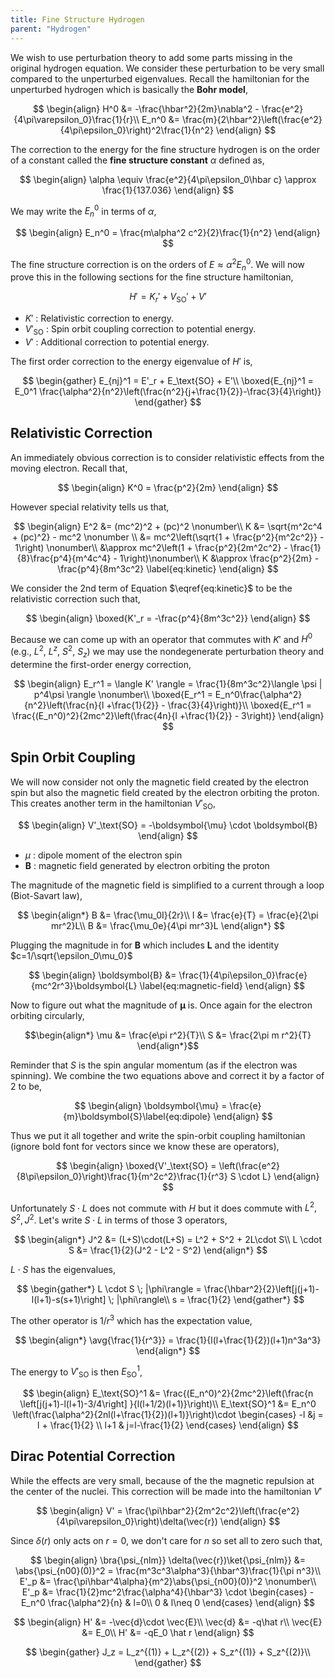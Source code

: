 ```yaml
---
title: Fine Structure Hydrogen
parent: "Hydrogen"
---
```


We wish to use perturbation theory to add some parts missing in the original hydrogen equation. We consider these perturbation to be very small compared to the unperturbed eigenvalues. Recall the hamiltonian for the unperturbed hydrogen which is basically the **Bohr model**,

$$
\begin{align}
    H^0 &= -\frac{\hbar^2}{2m}\nabla^2 - \frac{e^2}{4\pi\varepsilon_0}\frac{1}{r}\\
    E_n^0 &= \frac{m}{2\hbar^2}\left(\frac{e^2}{4\pi\epsilon_0}\right)^2\frac{1}{n^2}
\end{align}
$$

The correction to the energy for the fine structure hydrogen is on the order of a constant called the **fine structure constant** $\alpha$ defined as,

$$ \begin{align}
    \alpha \equiv \frac{e^2}{4\pi\epsilon_0\hbar c} \approx \frac{1}{137.036}
\end{align} $$

We may write the $E_n^0$ in terms of $\alpha$,

$$ \begin{align}
    E_n^0 = \frac{m\alpha^2 c^2}{2}\frac{1}{n^2}
\end{align} $$

The fine structure correction is on the orders of $E \approx \alpha^2E^0_n$. We will now prove this in the following sections for the fine structure hamiltonian,

$$ H' = K_r' + V_\text{SO}' + V'$$

* $K'$ : Relativistic correction to energy.
* $V'_\text{SO}$ : Spin orbit coupling correction to potential energy.
* $V'$ : Additional correction to potential energy.

The first order correction to the energy eigenvalue of $H'$ is,

$$
\begin{gather}
    E_{nj}^1 = E'_r + E_\text{SO} + E'\\
    \boxed{E_{nj}^1 = E_0^1 \frac{\alpha^2}{n^2}\left(\frac{n^2}{j+\frac{1}{2}}-\frac{3}{4}\right)}
\end{gather}
$$

## Relativistic Correction
An immediately obvious correction is to consider relativistic effects from the moving electron. Recall that,

$$ \begin{align}
    K^0 = \frac{p^2}{2m}
\end{align} $$

However special relativity tells us that,

$$ \begin{align}
    E^2 &= (mc^2)^2 + (pc)^2 \nonumber\\
    K &= \sqrt{m^2c^4 + (pc)^2} - mc^2 \nonumber \\
    &= mc^2\left(\sqrt{1 + \frac{p^2}{m^2c^2}} - 1\right) \nonumber\\
    &\approx mc^2\left(1 + \frac{p^2}{2m^2c^2} - \frac{1}{8}\frac{p^4}{m^4c^4} - 1\right)\nonumber\\
    K &\approx \frac{p^2}{2m} - \frac{p^4}{8m^3c^2} \label{eq:kinetic}
\end{align} $$

We consider the 2nd term of Equation $\eqref{eq:kinetic}$ to be the relativistic correction such that,

$$ \begin{align}
    \boxed{K'_r = -\frac{p^4}{8m^3c^2}}
\end{align} $$

Because we can come up with an operator that commutes with $K'$ and $H^0$ (e.g., $L^2$, $L^z$, $S^2$, $S_z$) we may use the nondegenerate perturbation theory and determine the first-order energy correction,

$$ \begin{align}
    E_r^1 = \langle K' \rangle = \frac{1}{8m^3c^2}\langle \psi | p^4\psi \rangle \nonumber\\
    \boxed{E_r^1 = E_n^0\frac{\alpha^2}{n^2}\left(\frac{n}{l +\frac{1}{2}} - \frac{3}{4}\right)}\\
    \boxed{E_r^1 = \frac{(E_n^0)^2}{2mc^2}\left(\frac{4n}{l +\frac{1}{2}} - 3\right)}
\end{align} $$

## Spin Orbit Coupling

We will now consider not only the magnetic field created by the electron spin but also the magnetic field created by the electron orbiting the proton. This creates another term in the  hamiltonian $V'_\text{SO}$,

$$ \begin{align}
    V'_\text{SO} = -\boldsymbol{\mu} \cdot \boldsymbol{B}
\end{align} $$

* $\mu$ : dipole moment of the electron spin
* $\boldsymbol{B}$ : magnetic field generated by electron orbiting the proton

The magnitude of the magnetic field is simplified to a current through a loop (Biot-Savart law),

$$
\begin{align*}
    B &= \frac{\mu_0I}{2r}\\
    I &= \frac{e}{T} = \frac{e}{2\pi mr^2}L\\
    B &= \frac{\mu_0e}{4\pi mr^3}L
\end{align*}
$$

Plugging the magnitude in for $\boldsymbol{B}$ which includes $\boldsymbol{L}$ and the identity $c=1/\sqrt{\epsilon_0\mu_0}$

$$ \begin{align}
    \boldsymbol{B} &= \frac{1}{4\pi\epsilon_0}\frac{e}{mc^2r^3}\boldsymbol{L} \label{eq:magnetic-field}
\end{align} $$

Now to figure out what the magnitude of $\boldsymbol{\mu}$ is. Once again for the electron orbiting circularly,

$$\begin{align*}
    \mu &= \frac{e\pi r^2}{T}\\
    S &= \frac{2\pi m r^2}{T}
\end{align*}$$

Reminder that $S$ is the spin angular momentum (as if the electron was spinning). We combine the two equations above and correct it by a factor of 2 to be,

$$ \begin{align}
    \boldsymbol{\mu} = \frac{e}{m}\boldsymbol{S}\label{eq:dipole}
\end{align} $$

Thus we put it all together and write the spin-orbit coupling hamiltonian (ignore bold font for vectors since we know these are operators),

$$
\begin{align}
    \boxed{V'_\text{SO} = \left(\frac{e^2}{8\pi\epsilon_0}\right)\frac{1}{m^2c^2}\frac{1}{r^3} S \cdot L}
\end{align}
$$

Unfortunately $S \cdot L$ does not commute with $H$ but it does commute with $L^2, S^2, J^2$. Let's write $S \cdot L$ in terms of those 3 operators,

$$
\begin{align*}
    J^2 &= (L+S)\cdot(L+S) = L^2 + S^2 + 2L\cdot S\\
    L \cdot S &= \frac{1}{2}(J^2 - L^2 - S^2)
\end{align*}
$$

$L \cdot S$ has the eigenvalues,


$$
\begin{gather*}
    L \cdot S \; |\phi\rangle = \frac{\hbar^2}{2}\left[j(j+1)-l(l+1)-s(s+1)\right] \; |\phi\rangle\\
    s = \frac{1}{2}
\end{gather*}
$$

The other operator is $1/r^3$ which has the expectation value,

$$
\begin{align*}
    \avg{\frac{1}{r^3}} = \frac{1}{l(l+\frac{1}{2})(l+1)n^3a^3}
\end{align*}
$$

The energy to $V'_\text{SO}$ is then $E_\text{SO}^1$,

$$ \begin{align}
    E_\text{SO}^1 &= \frac{(E_n^0)^2}{2mc^2}\left(\frac{n \left[j(j+1)-l(l+1)-3/4\right] }{l(l+1/2)(l+1)}\right)\\
    E_\text{SO}^1 &= E_n^0 \left(\frac{\alpha^2}{2nl(l+\frac{1}{2})(l+1)}\right)\cdot
\begin{cases}
    -l &j = l + \frac{1}{2} \\ l+1 & j=l-\frac{1}{2}
\end{cases}
\end{align}
$$

## Dirac Potential Correction

While the effects are very small, because of the the magnetic repulsion at the center of the nuclei. This correction will be made into the hamiltonian $V'$

$$
\begin{align}
    V' = \frac{\pi\hbar^2}{2m^2c^2}\left(\frac{e^2}{4\pi\varepsilon_0}\right)\delta(\vec{r})
\end{align}
$$

Since $\delta(r)$ only acts on $r=0$, we don't care for $n$ so set all to zero such that,

$$
\begin{align}
    \bra{\psi_{nlm}} \delta(\vec{r})\ket{\psi_{nlm}} &= \abs{\psi_{n00}(0)}^2 = \frac{m^3c^3\alpha^3}{\hbar^3}\frac{1}{\pi n^3}\\
    E'_p &= \frac{\pi\hbar^4\alpha}{m^2}\abs{\psi_{n00}(0)}^2 \nonumber\\
    E'_p &= \frac{1}{2}mc^2\frac{\alpha^4}{\hbar^3} \cdot
    \begin{cases}
        -E_n^0 \frac{\alpha^2}{n} & l=0\\ 0 & l\neq 0
    \end{cases}
\end{align}
$$

$$
\begin{align}
    H' &= -\vec{d}\cdot \vec{E}\\
    \vec{d} &= -q\hat r\\
    \vec{E} &= E_0\\
    H' &=  -qE_0 \hat r
\end{align}
$$

$$
\begin{gather}
    J_z = L_z^{(1)} + L_z^{(2)} + S_z^{(1)} + S_z^{(2)}\\
\end{gather}
$$